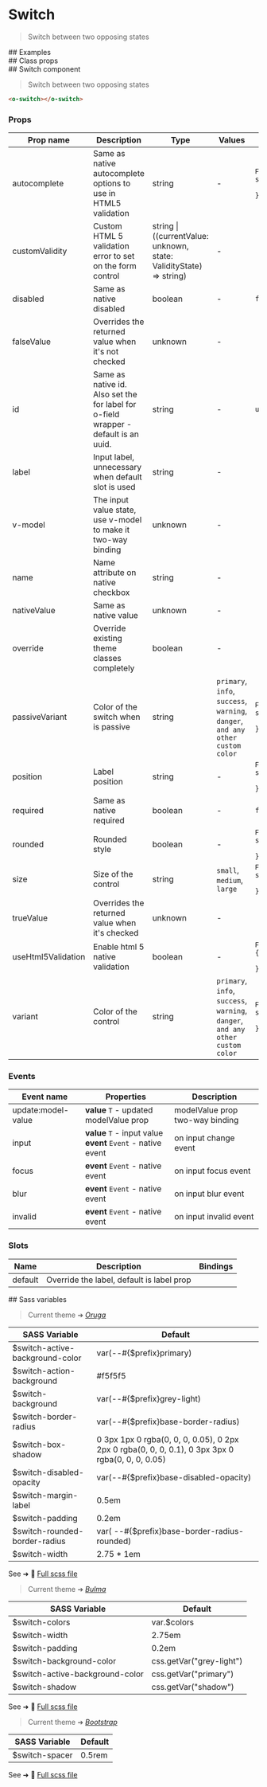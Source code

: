 # Switch

<div class="vp-doc">

> Switch between two opposing states

</div>

<div class="vp-example">
## Examples

<example-switch />

</div>

<div class="vp-example">
## Class props

<inspector-switch-viewer />

</div>

<div class="vp-doc">
## Switch component

> Switch between two opposing states

```html
<o-switch></o-switch>
```

### Props

| Prop name          | Description                                                                         | Type                                                                   | Values                                                                          | Default                                                                                                                                                    |
| ------------------ | ----------------------------------------------------------------------------------- | ---------------------------------------------------------------------- | ------------------------------------------------------------------------------- | ---------------------------------------------------------------------------------------------------------------------------------------------------------- |
| autocomplete       | Same as native autocomplete options to use in HTML5 validation                      | string                                                                 | -                                                                               | <div><small>From <b>config</b>:</small></div><code style='white-space: nowrap; padding: 0;'>switch: {<br>&nbsp;&nbsp;autocomplete: "off"<br>}</code>       |
| customValidity     | Custom HTML 5 validation error to set on the form control                           | string \| ((currentValue: unknown, state: ValidityState) =&gt; string) | -                                                                               | <code style='white-space: nowrap; padding: 0;'></code>                                                                                                     |
| disabled           | Same as native disabled                                                             | boolean                                                                | -                                                                               | <code style='white-space: nowrap; padding: 0;'>false</code>                                                                                                |
| falseValue         | Overrides the returned value when it's not checked                                  | unknown                                                                | -                                                                               |                                                                                                                                                            |
| id                 | Same as native id. Also set the for label for o-field wrapper - default is an uuid. | string                                                                 | -                                                                               | <code style='white-space: nowrap; padding: 0;'>useId()</code>                                                                                              |
| label              | Input label, unnecessary when default slot is used                                  | string                                                                 | -                                                                               |                                                                                                                                                            |
| v-model            | The input value state, use v-model to make it two-way binding                       | unknown                                                                | -                                                                               |                                                                                                                                                            |
| name               | Name attribute on native checkbox                                                   | string                                                                 | -                                                                               |                                                                                                                                                            |
| nativeValue        | Same as native value                                                                | unknown                                                                | -                                                                               |                                                                                                                                                            |
| override           | Override existing theme classes completely                                          | boolean                                                                | -                                                                               |                                                                                                                                                            |
| passiveVariant     | Color of the switch when is passive                                                 | string                                                                 | `primary`, `info`, `success`, `warning`, `danger`, `and any other custom color` | <div><small>From <b>config</b>:</small></div><code style='white-space: nowrap; padding: 0;'>switch: {<br>&nbsp;&nbsp;passiveVariant: undefined<br>}</code> |
| position           | Label position                                                                      | string                                                                 | -                                                                               | <div><small>From <b>config</b>:</small></div><code style='white-space: nowrap; padding: 0;'>switch: {<br>&nbsp;&nbsp;right: "position"<br>}</code>         |
| required           | Same as native required                                                             | boolean                                                                | -                                                                               | <code style='white-space: nowrap; padding: 0;'>false</code>                                                                                                |
| rounded            | Rounded style                                                                       | boolean                                                                | -                                                                               | <div><small>From <b>config</b>:</small></div><code style='white-space: nowrap; padding: 0;'>switch: {<br>&nbsp;&nbsp;rounded: true<br>}</code>             |
| size               | Size of the control                                                                 | string                                                                 | `small`, `medium`, `large`                                                      | <div><small>From <b>config</b>:</small></div><code style='white-space: nowrap; padding: 0;'>switch: {<br>&nbsp;&nbsp;size: undefined<br>}</code>           |
| trueValue          | Overrides the returned value when it's checked                                      | unknown                                                                | -                                                                               |                                                                                                                                                            |
| useHtml5Validation | Enable html 5 native validation                                                     | boolean                                                                | -                                                                               | <div><small>From <b>config</b>:</small></div><code style='white-space: nowrap; padding: 0;'>{<br>&nbsp;&nbsp;useHtml5Validation: true<br>}</code>          |
| variant            | Color of the control                                                                | string                                                                 | `primary`, `info`, `success`, `warning`, `danger`, `and any other custom color` | <div><small>From <b>config</b>:</small></div><code style='white-space: nowrap; padding: 0;'>switch: {<br>&nbsp;&nbsp;variant: undefined<br>}</code>        |

### Events

| Event name         | Properties                                                       | Description                     |
| ------------------ | ---------------------------------------------------------------- | ------------------------------- |
| update:model-value | **value** `T` - updated modelValue prop                          | modelValue prop two-way binding |
| input              | **value** `T` - input value<br/>**event** `Event` - native event | on input change event           |
| focus              | **event** `Event` - native event                                 | on input focus event            |
| blur               | **event** `Event` - native event                                 | on input blur event             |
| invalid            | **event** `Event` - native event                                 | on input invalid event          |

### Slots

| Name    | Description                               | Bindings |
| ------- | ----------------------------------------- | -------- |
| default | Override the label, default is label prop |          |

</div>

<div class="vp-doc">
## Sass variables

<div class="theme-oruga">

> Current theme ➜ _[Oruga](https://github.com/oruga-ui/theme-oruga)_

| SASS Variable                   | Default                                                                                          |
| ------------------------------- | ------------------------------------------------------------------------------------------------ |
| $switch-active-background-color | var(--#{$prefix}primary)                                                                         |
| $switch-action-background       | #f5f5f5                                                                                          |
| $switch-background              | var(--#{$prefix}grey-light)                                                                      |
| $switch-border-radius           | var(--#{$prefix}base-border-radius)                                                              |
| $switch-box-shadow              | 0 3px 1px 0 rgba(0, 0, 0, 0.05), 0 2px 2px 0 rgba(0, 0, 0, 0.1), 0 3px 3px 0 rgba(0, 0, 0, 0.05) |
| $switch-disabled-opacity        | var(--#{$prefix}base-disabled-opacity)                                                           |
| $switch-margin-label            | 0.5em                                                                                            |
| $switch-padding                 | 0.2em                                                                                            |
| $switch-rounded-border-radius   | var( --#{$prefix}base-border-radius-rounded)                                                     |
| $switch-width                   | 2.75 \* 1em                                                                                      |

See ➜ 📄 [Full scss file](https://github.com/oruga-ui/theme-oruga/tree/main/src/assets/scss/components/_switch.scss)

</div>
<div class="theme-bulma">

> Current theme ➜ _[Bulma](https://github.com/oruga-ui/theme-bulma)_

| SASS Variable                   | Default                  |
| ------------------------------- | ------------------------ |
| $switch-colors                  | var.$colors              |
| $switch-width                   | 2.75em                   |
| $switch-padding                 | 0.2em                    |
| $switch-background-color        | css.getVar("grey-light") |
| $switch-active-background-color | css.getVar("primary")    |
| $switch-shadow                  | css.getVar("shadow")     |

See ➜ 📄 [Full scss file](https://github.com/oruga-ui/theme-bulma/tree/main/src/assets/scss/components/_switch.scss)

</div>
<div class="theme-bootstrap">

> Current theme ➜ _[Bootstrap](https://github.com/oruga-ui/theme-bootstrap)_

| SASS Variable  | Default |
| -------------- | ------- |
| $switch-spacer | 0.5rem  |

See ➜ 📄 [Full scss file](https://github.com/oruga-ui/theme-bootstrap/tree/main/src/assets/scss/components/_switch.scss)

</div>

</div>
